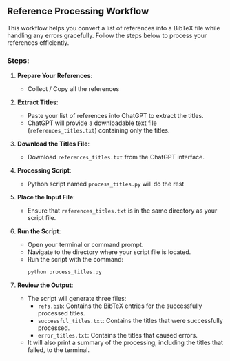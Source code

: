 ## Reference Processing Workflow

This workflow helps you convert a list of references into a BibTeX file while handling any errors gracefully. Follow the steps below to process your references efficiently.

### Steps:

1. **Prepare Your References**:
    - Collect / Copy all the references

2. **Extract Titles**:
    - Paste your list of references into ChatGPT to extract the titles.
    - ChatGPT will provide a downloadable text file (`references_titles.txt`) containing only the titles.

3. **Download the Titles File**:
    - Download `references_titles.txt` from the ChatGPT interface.

4. **Processing Script**:
    - Python script named `process_titles.py` will do the rest

5. **Place the Input File**:
    - Ensure that `references_titles.txt` is in the same directory as your script file.

6. **Run the Script**:
    - Open your terminal or command prompt.
    - Navigate to the directory where your script file is located.
    - Run the script with the command:
      ```bash
      python process_titles.py
      ```

7. **Review the Output**:
    - The script will generate three files:
        - `refs.bib`: Contains the BibTeX entries for the successfully processed titles.
        - `successful_titles.txt`: Contains the titles that were successfully processed.
        - `error_titles.txt`: Contains the titles that caused errors.
    - It will also print a summary of the processing, including the titles that failed, to the terminal.
